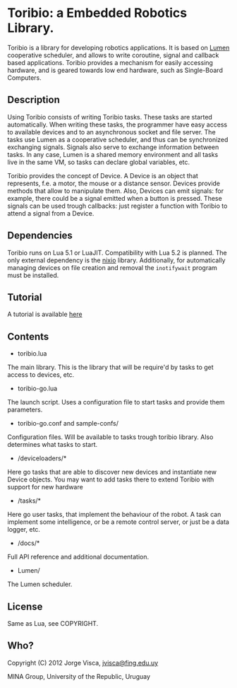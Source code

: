 # Toribio: a Embedded Robotics Library.

Toribio is a library for developing robotics applications. It is based on 
[Lumen](https://github.com/xopxe/Lumen) cooperative
scheduler, and allows to write coroutine, signal and callback based applications.
Toribio provides a mechanism for easily accessing hardware, and is geared towards
low end hardware, such as Single-Board Computers.

## Description

Using Toribio consists of writing Toribio tasks. These tasks are started automatically.
When writing these tasks, the programmer have easy access to available devices and to an 
asynchronous socket and file server. The tasks use Lumen as a cooperative scheduler, and 
thus can be synchronized exchanging signals. Signals also serve to exchange information 
between tasks. In any case, Lumen is a shared memory environment and all tasks live in 
the same VM, so tasks can declare global variables, etc.

Toribio provides the concept of Device. A Device is an object that represents, f.e. a motor,
the mouse or a distance sensor. Devices provide methods that allow to manipulate them. Also,
Devices can emit signals: for example, there could be a signal emitted when a button is 
pressed. These signals can be used trough callbacks: just register a function with Toribio 
to attend a signal from a Device.

## Dependencies

Toribio runs on Lua 5.1 or LuaJIT. Compatibility with Lua 5.2 is planned.
The only external dependency is the [nixio](https://github.com/Neopallium/nixio) library.
Additionally, for automatically managing devices on file creation and removal the 
`inotifywait` program must be installed.

## Tutorial

A tutorial is available [here](https://github.com/xopxe/Toribio/blob/master/docs/1-Tutorial.md)

## Contents

* toribio.lua

The main library. This is the library that will be require'd by tasks to get access 
to devices, etc.

* toribio-go.lua

The launch script. Uses a configuration file to start tasks and provide them parameters.

* toribio-go.conf and sample-confs/

Configuration files. Will be available to tasks trough toribio library. 
Also determines what tasks to start.

* /deviceloaders/*

Here go tasks that are able to discover new devices and instantiate new Device objects.
You may want to add tasks there to extend Toribio with support for new hardware

* /tasks/*

Here go user tasks, that implement the behaviour of the robot. A task can implement some
intelligence, or be a remote control server, or just be a data logger, etc.

* /docs/*

Full API reference and additional documentation.

* Lumen/

The Lumen scheduler.

## License

Same as Lua, see COPYRIGHT.

## Who?

Copyright (C) 2012 Jorge Visca, jvisca@fing.edu.uy

MINA Group, University of the Republic, Uruguay

